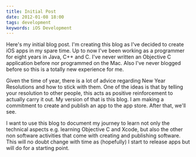```yaml
--- 
title: Initial Post
date: 2012-01-08 18:00
tags: development
keywords: iOS Development
---
```

Here's my initial blog post. I'm creating this blog as I've decided to create iOS apps in my spare time. Up to now I've been working as a programmer for eight years in Java, C++ and C. I've never written an Objective C application before nor programmed on the Mac. Also I've never blogged before so this is a totally new experience for me.

Given the time of year, there is a lot of advice regarding New Year Resolutions and how to stick with them. One of the ideas is that by telling your resolution to other people, this acts as positive reinforcement to actually carry it out. My version of that is this blog. I am making a commitment to create and publish an app to the app store. After that, we'll see.

I want to use this blog to document my journey to learn not only the technical aspects e.g. learning Objective C and Xcode, but also the other non software activities that come with creating and publishing software. This will no doubt change with time as (hopefully) I start to release apps but will do for a starting point.
